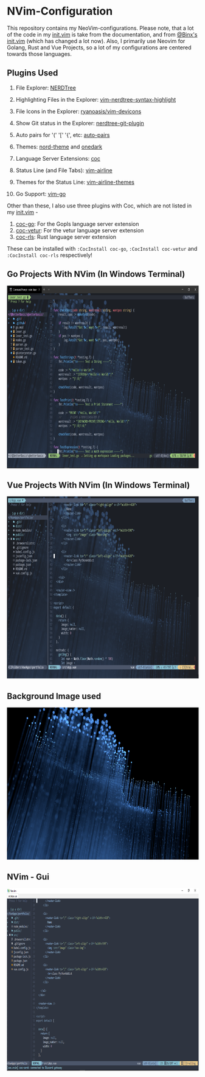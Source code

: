 # NVim-Configuration
This repository contains my NeoVim-configurations. Please note, that a lot of the code in my [init.vim](/init.vim) is take from the documentation, and from [@Binx's init.vim](https://github.com/Binx-Codes/NeoVim-config) (which has changed a lot now). Also, I primarily use Neovim for Golang, Rust and Vue Projects, so a lot of my configurations are centered towards those languages.

## Plugins Used
 
1. File Explorer: [NERDTree](https://github.com/scrooloose/NERDTree)

2. Highlighting Files in the Explorer: [vim-nerdtree-syntax-highlight](https://github.com/tiagofumo/vim-nerdtree-syntax-highlight)

3. File Icons in the Explorer: [ryanoasis/vim-devicons](https://github.com/ryanoasis/vim-devicons)

4. Show Git status in the Explorer: [nerdtree-git-plugin](https://github.com/Xuyuanp/nerdtree-git-plugin)

5. Auto pairs for '(' '\[' '{', etc: [auto-pairs](https://github.com/jiangmiao/auto-pairs)

6. Themes: [nord-theme](https://github.com/arcticicestudio/nord-vim) and [onedark](https://github.com/joshdick/onedark.vim)

7. Language Server Extensions: [coc](https://github.com/neoclide/coc.nvim)

8. Status Line (and File Tabs): [vim-airline](https://github.com/vim-airline/vim-airline)

9. Themes for the Status Line: [vim-airline-themes](https://github.com/vim-airline/vim-airline-themes)

10. Go Support: [vim-go](https://github.com/fatih/vim-go)

Other than these, I also use three plugins with Coc, which are not listed in my [init.vim](/init.vim) -
1. [coc-go](https://github.com/josa42/coc-go): For the Gopls language server extension
2. [coc-vetur](https://github.com/neoclide/coc-vetur): For  the vetur language server extension
3. [coc-rls](https://github.com/neoclide/coc-rls): Rust language server extension

These can be installed with `:CocInstall coc-go`, `:CocInstall coc-vetur` and `:CocInstall coc-rls` respectively!

## Go Projects With NVim (In Windows Terminal)

<p align="center">
  <img src="/nvim_image.png" height="480" />
</p>

## Vue Projects With NVim (In Windows Terminal)

<p align="center">
 <img src="/nvim_vue_image.png" height="480" />
</p>

## Background Image used

<p align="center">
  <img src="/BgImage.png" height="400" />
</p>

## NVim - Gui

<p align="center">
  <img src="/nvim_qt_image.png" height="480" />
</p>
